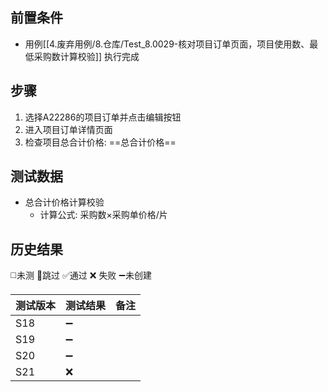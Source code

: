
## 前置条件

- 用例[[4.废弃用例/8.仓库/Test_8.0029-核对项目订单页面，项目使用数、最低采购数计算校验]] 执行完成

## 步骤

1. 选择A22286的项目订单并点击编辑按钮
2. 进入项目订单详情页面
3. 检查项目总合计价格: ==总合计价格== 

## 测试数据

- 总合计价格计算校验
	- 计算公式: 采购数×采购单价格/片

## 历史结果
 ◻️未测    🚫跳过     ✅通过    ❌ 失败    ➖未创建
 
| 测试版本 | 测试结果 | 备注 |
| ---- | ---- | ---- |
| S18 | ➖ |  |
| S19 | ➖ |  |
| S20 | ➖ |  |
| S21 | ❌ |  |

